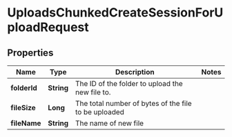 

# UploadsChunkedCreateSessionForUploadRequest


## Properties

| Name | Type | Description | Notes |
|------------ | ------------- | ------------- | -------------|
|**folderId** | **String** | The ID of the folder to upload the new file to. |  |
|**fileSize** | **Long** | The total number of bytes of the file to be uploaded |  |
|**fileName** | **String** | The name of new file |  |



